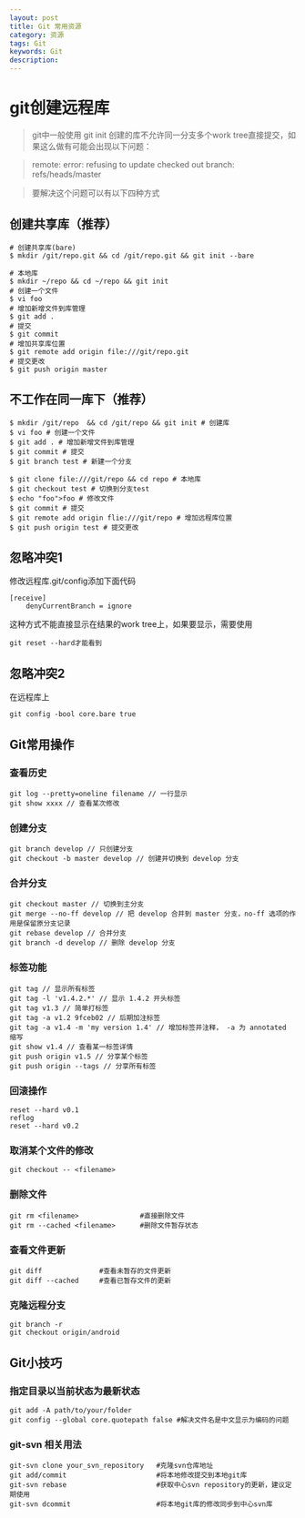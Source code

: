 ```yaml
---
layout: post
title: Git 常用资源
category: 资源
tags: Git
keywords: Git
description:
---
```


# git创建远程库

>git中一般使用 git init 创建的库不允许同一分支多个work tree直接提交，如果这么做有可能会出现以下问题：

>remote: error: refusing to update checked out branch: refs/heads/master

>要解决这个问题可以有以下四种方式

## 创建共享库（推荐）

    # 创建共享库(bare)
    $ mkdir /git/repo.git && cd /git/repo.git && git init --bare

    # 本地库
    $ mkdir ~/repo && cd ~/repo && git init
    # 创建一个文件
    $ vi foo
    # 增加新增文件到库管理
    $ git add .
    # 提交
    $ git commit
    # 增加共享库位置
    $ git remote add origin file:///git/repo.git
    # 提交更改
    $ git push origin master

## 不工作在同一库下（推荐）

    $ mkdir /git/repo  && cd /git/repo && git init # 创建库
    $ vi foo # 创建一个文件
    $ git add . # 增加新增文件到库管理
    $ git commit # 提交
    $ git branch test # 新建一个分支

    $ git clone file:///git/repo && cd repo # 本地库
    $ git checkout test # 切换到分支test
    $ echo "foo">foo # 修改文件
    $ git commit # 提交
    $ git remote add origin flie:///git/repo # 增加远程库位置
    $ git push origin test # 提交更改

## 忽略冲突1
修改远程库.git/config添加下面代码

    [receive]
        denyCurrentBranch = ignore

这种方式不能直接显示在结果的work tree上，如果要显示，需要使用

    git reset --hard才能看到

## 忽略冲突2
在远程库上

    git config -bool core.bare true


## Git常用操作

### 查看历史

    git log --pretty=oneline filename // 一行显示
    git show xxxx // 查看某次修改

### 创建分支

    git branch develop // 只创建分支
    git checkout -b master develop // 创建并切换到 develop 分支

### 合并分支

    git checkout master // 切换到主分支
    git merge --no-ff develop // 把 develop 合并到 master 分支，no-ff 选项的作用是保留原分支记录
    git rebase develop // 合并分支
    git branch -d develop // 删除 develop 分支

### 标签功能

    git tag // 显示所有标签
    git tag -l 'v1.4.2.*' // 显示 1.4.2 开头标签
    git tag v1.3 // 简单打标签
    git tag -a v1.2 9fceb02 // 后期加注标签
    git tag -a v1.4 -m 'my version 1.4' // 增加标签并注释， -a 为 annotated 缩写
    git show v1.4 // 查看某一标签详情
    git push origin v1.5 // 分享某个标签
    git push origin --tags // 分享所有标签

### 回滚操作
    reset --hard v0.1
    reflog
    reset --hard v0.2

### 取消某个文件的修改
    git checkout -- <filename>

### 删除文件
    git rm <filename>               #直接删除文件
    git rm --cached <filename>      #删除文件暂存状态

### 查看文件更新
    git diff              #查看未暂存的文件更新
    git diff --cached     #查看已暂存文件的更新

### 克隆远程分支
    git branch -r
    git checkout origin/android


## Git小技巧

### 指定目录以当前状态为最新状态

    git add -A path/to/your/folder
    git config --global core.quotepath false #解决文件名是中文显示为编码的问题

### git-svn 相关用法

    git-svn clone your_svn_repository   #克隆svn仓库地址
    git add/commit                      #将本地修改提交到本地git库
    git-svn rebase                      #获取中心svn repository的更新，建议定期使用
    git-svn dcommit                     #将本地git库的修改同步到中心svn库
